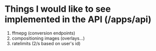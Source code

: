 # Things I would like to see implemented in the API (/apps/api)

1. ffmepg (conversion endpoints)
2. compositioning images (overlays...)
3. ratelimits (2/s based on user's id)
